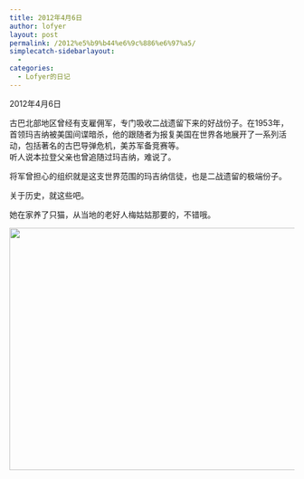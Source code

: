 ```yaml
---
title: 2012年4月6日
author: lofyer
layout: post
permalink: /2012%e5%b9%b44%e6%9c%886%e6%97%a5/
simplecatch-sidebarlayout:
  - 
categories:
  - Lofyer的日记
---
```

2012年4月6日

古巴北部地区曾经有支雇佣军，专门吸收二战遗留下来的好战份子。在1953年，首领玛吉纳被美国间谍暗杀，他的跟随者为报复美国在世界各地展开了一系列活动，包括著名的古巴导弹危机，美苏军备竞赛等。  
听人说本拉登父亲也曾追随过玛吉纳，难说了。

将军曾担心的组织就是这支世界范围的玛吉纳信徒，也是二战遗留的极端份子。

关于历史，就这些吧。

她在家养了只猫，从当地的老好人梅姑姑那要的，不错哦。

[<img class="alignnone size-full wp-image-1112" title="1109" src="http://lofyer.org/wp-content/uploads/2012/04/1109.jpg" alt="" width="642" height="428" />][1]

 [1]: http://lofyer.org/wp-content/uploads/2012/04/1109.jpg